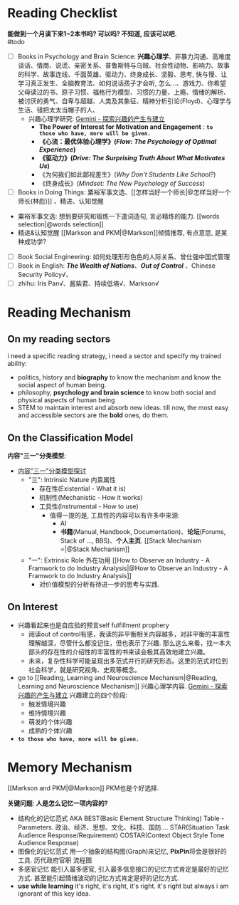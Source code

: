 # Reading Checklist

**能做到一个月读下来1~2本书吗? 可以吗? 不知道, 应该可以吧.**  
#todo 
- [ ] Books in Psychology and Brain Science: **兴趣心理学**、非暴力沟通、高难度谈话、情商、说谎、亲密关系、普鲁斯特与乌贼、社会性动物、影响力、故事的科学、故事连线、千面英雄、驱动力、终身成长、坚毅、思考, 快与慢、让学习真正发生、全脑教育法、如何说话孩子才会听, 怎么...、游戏力、你希望父母读过的书、原子习惯、福格行为模型、习惯的力量、上瘾、情绪的解析、被讨厌的勇气、自卑与超越、人类及其象征、精神分析引论(Floyd)、心理学与生活、错把太太当帽子的人、
	- 兴趣心理学研究: [‎Gemini - 探索兴趣的产生与建立](https://g.co/gemini/share/5d6aa4d7f051)
		- **The Power of Interest for Motivation and Engagement** : **`to those who have, more will be given.`** 
		- **《心流：最优体验心理学》(_Flow: The Psychology of Optimal Experience_)**
		- **《驱动力》(_Drive: The Surprising Truth About What Motivates Us_)**
		- 《为何我们如此鄙视差生》(_Why Don't Students Like School?_)
		- 《终身成长》(_Mindset: The New Psychology of Success_) 
- [ ] Books in Doing Things: 粟裕军事文选、[[怎样当好一个师长|@怎样当好一个师长(林彪)]] 、精进、认知觉醒
- 粟裕军事文选: 
	想到要研究和锻炼一下遣词造句, 言必精炼的能力. [[words selection|@words selection]] 
- 精进&认知觉醒
	[[Markson and PKM|@Markson]]倾情推荐, 有点意思, 是某种成功学? 
- [ ] Book Social Engineering: 如何处理形形色色的人际关系、曾仕强中国式管理
- [ ] Book in English: ***The Wealth of Nations***、***Out of Control*** 、Chinese Security Policy√、
- [ ] zhihu: Iris Pan√、酱紫君、持续低墒√、Markson√

# Reading Mechanism 

## On my reading sectors 

i need a specific reading strategy, i need a sector and specify my trained ability: 
- politics, history and **biography**
	to know the mechanism and know the social aspect of human being. 
- philosophy, **psychology and brain science**
	to know both social and physical aspects of human being 
- STEM
	to maintain interest and absorb new ideas. 
 till now, the most easy and accessible sectors are the **bold** ones, do them. 

## On the Classification Model 

**内容"三一"分类模型**:
- [内容"三一"分类模型探讨](https://g.co/gemini/share/2ef7fca1fba7)
	- "三": Intrinsic Nature 内禀属性
		- 存在性(Existential - What it is)
		- 机制性(Mechanistic - How it works)
		- 工具性(Instrumental - How to use) 
			- 值得一提的是, 工具性的内容可以有许多中来源: 
				- AI
				- **书籍**(Manual, Handbook, Documentation)、**论坛**(Forums, Stack of ..., BBS)、**个人主页**. [[Stack Mechanism ⭐|@Stack Mechanism]] 
	- "一": Extrinsic Role 外在功用 [[How to Observe an Industry - A Framwork to do Industry Analysis|@How to Observe an Industry - A Framwork to do Industry Analysis]]  
		- 对价值模型的分析有待进一步的思考与实践.  

## On Interest

 - 兴趣看起来也是自应验的预言self fulfillment prophery 
	- 阅读out of control有感，我读的非平衡相关内容越多，对非平衡的丰富性理解越深，尽管什么都没记住，但也表示了兴趣. 那么这么来看，找一本大部头的存在性的介绍性的丰富性的书来读会极其高效地建立兴趣。
	- 未来，复杂性科学可能呈现出多范式并行的研究形态。这里的范式对位到社会科学，就是研究视角、史观等概念。
- go to [[Reading, Learning and Neuroscience Mechanism|@Reading, Learning and Neuroscience Mechanism]] 兴趣心理学内容. [‎Gemini - 探索兴趣的产生与建立](https://g.co/gemini/share/5d6aa4d7f051) 
	兴趣建立的四个阶段: 
	- 触发情境兴趣
	- 维持情境兴趣
	- 萌发的个体兴趣
	- 成熟的个体兴趣
- **`to those who have, more will be given.`**  

# Memory Mechanism

[[Markson and PKM|@Markson]] PKM也是个好选择. 

**关键问题: 人是怎么记忆一项内容的?** 

- 结构化的记忆范式
	AKA BEST(Basic Element Structure Thinking)
	Table - Parameters. 
	政治、经济、思想、文化、科技、国防….
	STAR(Situation Task Audience Response/Requirement)
	COSTAR(Context Object Style Tone Audience Response)
- 图像化的记忆范式
	用一个抽象的结构图(Graph)来记忆, $\mathbf{PixPin}$将会是很好的工具. 
	历代政府官职
	流程图
- 多感官记忆
	能引入最多感官, 引入最多信息接口的记忆方式肯定是最好的记忆方式. 甚至能引起情绪波动的记忆方式肯定是好的记忆方式.  
- **use while learning** 
	it's right, it's right, it's right. it's right but always i am ignorant of this key idea. 
